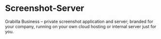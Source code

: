 Screenshot-Server
=================

Grabilla Business – private screenshot application and server; branded for your company, running on your own cloud hosting or internal server just for you.
